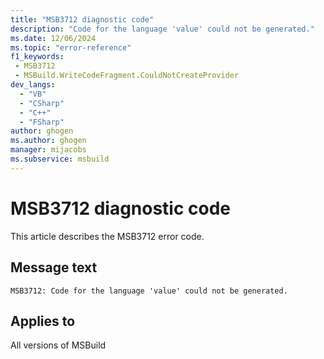 ```yaml
---
title: "MSB3712 diagnostic code"
description: "Code for the language 'value' could not be generated."
ms.date: 12/06/2024
ms.topic: "error-reference"
f1_keywords:
 - MSB3712
 - MSBuild.WriteCodeFragment.CouldNotCreateProvider
dev_langs:
  - "VB"
  - "CSharp"
  - "C++"
  - "FSharp"
author: ghogen
ms.author: ghogen
manager: mijacobs
ms.subservice: msbuild
---
```


# MSB3712 diagnostic code

<!-- :::ErrorDefinitionDescription::: -->
<!-- :::editable-content name="introDescription"::: -->
This article describes the MSB3712 error code.
<!-- :::editable-content-end::: -->

## Message text

`MSB3712: Code for the language 'value' could not be generated.`

<!-- :::editable-content name="postOutputDescription"::: -->
<!--
{StrBegin="MSB3712: "}
-->
<!-- :::editable-content-end::: -->
<!-- :::ErrorDefinitionDescription-end::: -->

## Applies to

All versions of MSBuild
